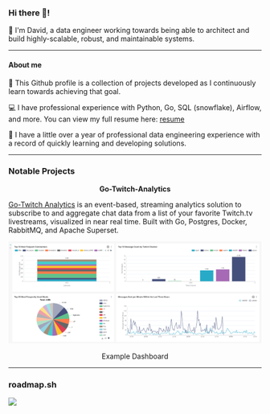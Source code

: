 

### Hi there 👋!
🔭 I'm David, a data engineer working towards being able to architect and build highly-scalable, robust, and maintainable systems.

<!--
**DavidJS01/DavidJS01** is a ✨ _special_ ✨ repository because its `README.md` (this file) appears on your GitHub profile.

Here are some ideas to get you started:

-  I’m currently working on ...
- 🌱 I’m currently learning ...
- 👯 I’m looking to collaborate on ...
- 🤔 I’m looking for help with ...
- 💬 Ask me about ...
- 📫 How to reach me: ...
- 😄 Pronouns: ...
- ⚡ Fun fact: ...
-->
---
#### About me
💬 This Github profile is a collection of projects developed as I continuously learn towards achieving that goal.

💻 I have professional experience with Python, Go, SQL (snowflake), Airflow, and more. You can view my full resume here: [resume](resume/resume.pdf)

🌱 I have a little over a year of professional data engineering experience with a record of quickly learning and developing solutions.

---

### Notable Projects

<p style="text-align: center;"> <strong> Go-Twitch-Analytics</strong></p>

[Go-Twitch Analytics](https://github.com/DavidJS01/goTwitch-Analytics) is an event-based, streaming analytics solution to subscribe to and aggregate chat data from a list of your favorite Twitch.tv livestreams, visualized in near real time. Built with Go, Postgres, Docker, RabbitMQ, and Apache Superset.

![](assets/example_dashboard.png)
<p align="center">Example Dashboard</p>

---
### roadmap.sh

![](https://api.roadmap.sh/v1-badge/wide/649d80f5d99c9d67319fbe3f?variant=dark)
